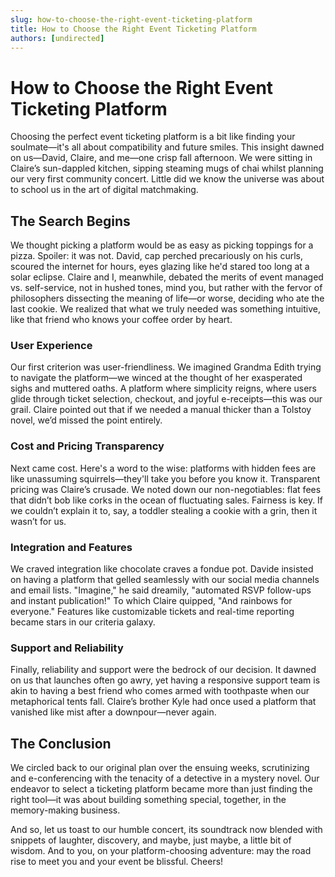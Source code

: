 ```yaml
---
slug: how-to-choose-the-right-event-ticketing-platform
title: How to Choose the Right Event Ticketing Platform
authors: [undirected]
---
```


# How to Choose the Right Event Ticketing Platform

Choosing the perfect event ticketing platform is a bit like finding your soulmate—it's all about compatibility and future smiles. This insight dawned on us—David, Claire, and me—one crisp fall afternoon. We were sitting in Claire’s sun-dappled kitchen, sipping steaming mugs of chai whilst planning our very first community concert. Little did we know the universe was about to school us in the art of digital matchmaking.

## The Search Begins

We thought picking a platform would be as easy as picking toppings for a pizza. Spoiler: it was not. David, cap perched precariously on his curls, scoured the internet for hours, eyes glazing like he'd stared too long at a solar eclipse. Claire and I, meanwhile, debated the merits of event managed vs. self-service, not in hushed tones, mind you, but rather with the fervor of philosophers dissecting the meaning of life—or worse, deciding who ate the last cookie. We realized that what we truly needed was something intuitive, like that friend who knows your coffee order by heart.

### User Experience

Our first criterion was user-friendliness. We imagined Grandma Edith trying to navigate the platform—we winced at the thought of her exasperated sighs and muttered oaths. A platform where simplicity reigns, where users glide through ticket selection, checkout, and joyful e-receipts—this was our grail. Claire pointed out that if we needed a manual thicker than a Tolstoy novel, we’d missed the point entirely.

### Cost and Pricing Transparency

Next came cost. Here's a word to the wise: platforms with hidden fees are like unassuming squirrels—they'll take you before you know it. Transparent pricing was Claire’s crusade. We noted down our non-negotiables: flat fees that didn’t bob like corks in the ocean of fluctuating sales. Fairness is key. If we couldn’t explain it to, say, a toddler stealing a cookie with a grin, then it wasn’t for us.

### Integration and Features

We craved integration like chocolate craves a fondue pot. Davide insisted on having a platform that gelled seamlessly with our social media channels and email lists. "Imagine," he said dreamily, "automated RSVP follow-ups and instant publication!" To which Claire quipped, "And rainbows for everyone." Features like customizable tickets and real-time reporting became stars in our criteria galaxy.

### Support and Reliability

Finally, reliability and support were the bedrock of our decision. It dawned on us that launches often go awry, yet having a responsive support team is akin to having a best friend who comes armed with toothpaste when our metaphorical tents fall. Claire’s brother Kyle had once used a platform that vanished like mist after a downpour—never again.

## The Conclusion

We circled back to our original plan over the ensuing weeks, scrutinizing and e-conferencing with the tenacity of a detective in a mystery novel. Our endeavor to select a ticketing platform became more than just finding the right tool—it was about building something special, together, in the memory-making business. 

And so, let us toast to our humble concert, its soundtrack now blended with snippets of laughter, discovery, and maybe, just maybe, a little bit of wisdom. And to you, on your platform-choosing adventure: may the road rise to meet you and your event be blissful. Cheers!